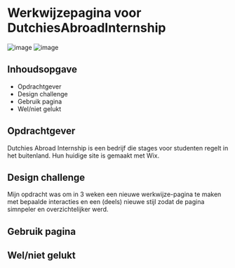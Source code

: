 # Werkwijzepagina voor DutchiesAbroadInternship 
![image](https://user-images.githubusercontent.com/112855849/214816102-0e9c6485-9a86-44e6-8f1b-84679f8a57cb.png)
![image](https://user-images.githubusercontent.com/112855849/214816245-9d24ae55-e59d-4a37-b8e9-c1e2abaf0cc6.png)
## Inhoudsopgave
- Opdrachtgever
- Design challenge
- Gebruik pagina
- Wel/niet gelukt

## Opdrachtgever
Dutchies Abroad Internship is een bedrijf die stages voor studenten regelt in het buitenland. Hun huidige site is gemaakt met Wix.
## Design challenge
Mijn opdracht was om in 3 weken een nieuwe werkwijze-pagina te maken met bepaalde interacties en een (deels) nieuwe stijl zodat de pagina simnpeler en overzichtelijker werd.
## Gebruik pagina
## Wel/niet gelukt

